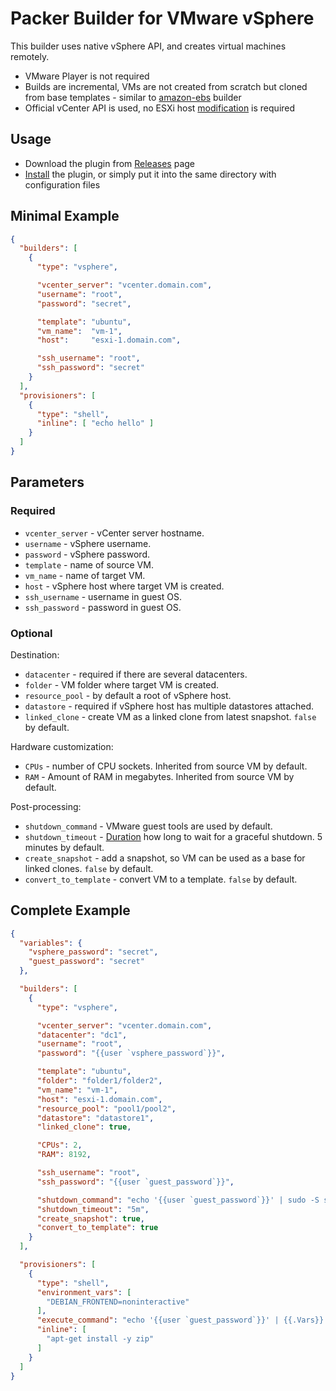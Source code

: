 # Packer Builder for VMware vSphere

This builder uses native vSphere API, and creates virtual machines remotely.

- VMware Player is not required
- Builds are incremental, VMs are not created from scratch but cloned from base templates - similar to [amazon-ebs](https://www.packer.io/docs/builders/amazon-ebs.html) builder
- Official vCenter API is used, no ESXi host [modification](https://www.packer.io/docs/builders/vmware-iso.html#building-on-a-remote-vsphere-hypervisor) is required 

## Usage
* Download the plugin from [Releases](https://github.com/jetbrains-infra/packer-builder-vsphere/releases) page
* [Install](https://www.packer.io/docs/extending/plugins.html#installing-plugins) the plugin, or simply put it into the same directory with configuration files

## Minimal Example

```json
{
  "builders": [
    {
      "type": "vsphere",

      "vcenter_server": "vcenter.domain.com",
      "username": "root",
      "password": "secret",

      "template": "ubuntu",
      "vm_name":  "vm-1",
      "host":     "esxi-1.domain.com",

      "ssh_username": "root",
      "ssh_password": "secret"
    }
  ],
  "provisioners": [
    {
      "type": "shell",
      "inline": [ "echo hello" ]
    }
  ]
}
```

## Parameters
### Required
* `vcenter_server` - vCenter server hostname.
* `username` - vSphere username.
* `password` - vSphere password.
* `template` - name of source VM.
* `vm_name` - name of target VM.
* `host` - vSphere host where target VM is created.
* `ssh_username` - username in guest OS.
* `ssh_password` - password in guest OS.

### Optional
Destination:
* `datacenter` - required if there are several datacenters.
* `folder` - VM folder where target VM is created.
* `resource_pool` - by default a root of vSphere host.
* `datastore` - required if vSphere host has multiple datastores attached.
* `linked_clone` - create VM as a linked clone from latest snapshot. `false` by default.

Hardware customization:
* `CPUs` - number of CPU sockets. Inherited from source VM by default.
* `RAM` - Amount of RAM in megabytes. Inherited from source VM by default.

Post-processing:
* `shutdown_command` - VMware guest tools are used by default.
* `shutdown_timeout` - [Duration](https://golang.org/pkg/time/#ParseDuration) how long to wait for a graceful shutdown. 5 minutes by default.
* `create_snapshot` - add a snapshot, so VM can be used as a base for linked clones. `false` by default.
* `convert_to_template` - convert VM to a template. `false` by default.

## Complete Example
```json
{
  "variables": {
    "vsphere_password": "secret",
    "guest_password": "secret"
  },

  "builders": [
    {
      "type": "vsphere",

      "vcenter_server": "vcenter.domain.com",
      "datacenter": "dc1",
      "username": "root",
      "password": "{{user `vsphere_password`}}",

      "template": "ubuntu",
      "folder": "folder1/folder2",
      "vm_name": "vm-1",
      "host": "esxi-1.domain.com",
      "resource_pool": "pool1/pool2",
      "datastore": "datastore1",
      "linked_clone": true,

      "CPUs": 2,
      "RAM": 8192,

      "ssh_username": "root",
      "ssh_password": "{{user `guest_password`}}",

      "shutdown_command": "echo '{{user `guest_password`}}' | sudo -S shutdown -P now",
      "shutdown_timeout": "5m",
      "create_snapshot": true,
      "convert_to_template": true
    }
  ],

  "provisioners": [
    {
      "type": "shell",
      "environment_vars": [
        "DEBIAN_FRONTEND=noninteractive"
      ],
      "execute_command": "echo '{{user `guest_password`}}' | {{.Vars}} sudo -ES bash -eux '{{.Path}}'",
      "inline": [
        "apt-get install -y zip"
      ]
    }
  ]
}
```
